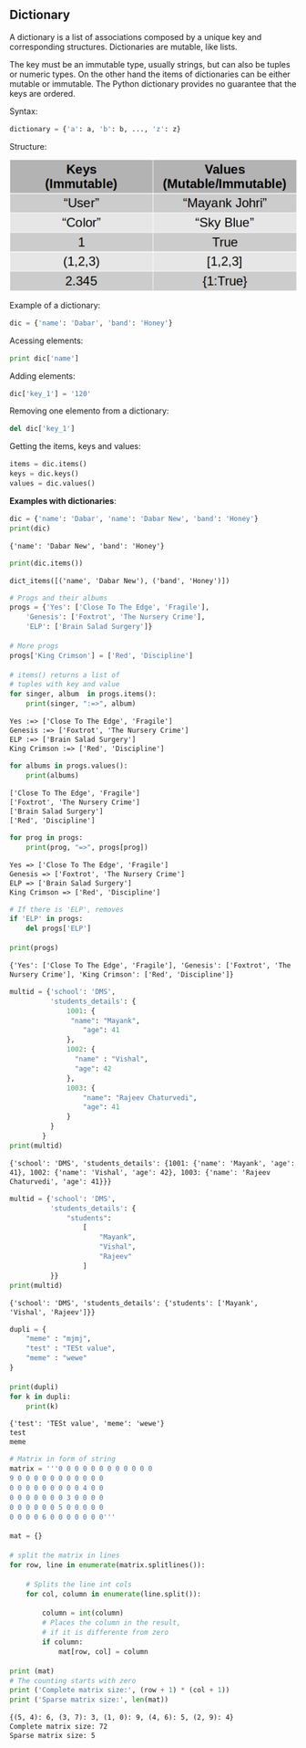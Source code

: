 
## Dictionary

A dictionary is a list of associations composed by a unique key and corresponding structures. Dictionaries are mutable, like lists.

The key must be an immutable type, usually strings, but can also be tuples or numeric types. On the other hand the items of dictionaries can be either mutable or immutable. The Python dictionary provides no guarantee that the keys are ordered.

Syntax:
```python
dictionary = {'a': a, 'b': b, ..., 'z': z}
```
Structure:

![Structure of a dictionary](files/Dictionary.png)

Example of a dictionary:

```python
dic = {'name': 'Dabar', 'band': 'Honey'}
```
Acessing elements:

```python
print dic['name']
```
Adding elements:
```python
dic['key_1'] = '120'
```
Removing one elemento from a dictionary:
```python
del dic['key_1']
```

Getting the items, keys and values:
```python
items = dic.items()
keys = dic.keys()
values = dic.values()
```

**Examples with dictionaries**:


```python
dic = {'name': 'Dabar', 'name': 'Dabar New', 'band': 'Honey'}
print(dic)
```

    {'name': 'Dabar New', 'band': 'Honey'}



```python
print(dic.items())
```

    dict_items([('name', 'Dabar New'), ('band', 'Honey')])



```python
# Progs and their albums
progs = {'Yes': ['Close To The Edge', 'Fragile'],
    'Genesis': ['Foxtrot', 'The Nursery Crime'],
    'ELP': ['Brain Salad Surgery']}

# More progs
progs['King Crimson'] = ['Red', 'Discipline']

# items() returns a list of 
# tuples with key and value 
for singer, album  in progs.items():
    print(singer, ":=>", album)
```

    Yes :=> ['Close To The Edge', 'Fragile']
    Genesis :=> ['Foxtrot', 'The Nursery Crime']
    ELP :=> ['Brain Salad Surgery']
    King Crimson :=> ['Red', 'Discipline']



```python
for albums in progs.values():
    print(albums)
```

    ['Close To The Edge', 'Fragile']
    ['Foxtrot', 'The Nursery Crime']
    ['Brain Salad Surgery']
    ['Red', 'Discipline']



```python
for prog in progs:
    print(prog, "=>", progs[prog])
```

    Yes => ['Close To The Edge', 'Fragile']
    Genesis => ['Foxtrot', 'The Nursery Crime']
    ELP => ['Brain Salad Surgery']
    King Crimson => ['Red', 'Discipline']



```python
# If there is 'ELP', removes
if 'ELP' in progs:
    del progs['ELP']
    
print(progs)
```

    {'Yes': ['Close To The Edge', 'Fragile'], 'Genesis': ['Foxtrot', 'The Nursery Crime'], 'King Crimson': ['Red', 'Discipline']}



```python
multid = {'school': 'DMS',
          'students_details': {
              1001: {
               "name": "Mayank",
                  "age": 41
              },
              1002: {
                "name" : "Vishal",
                "age": 42
              },
              1003: {
                  "name": "Rajeev Chaturvedi",
                  "age": 41
              }
          }
        }
print(multid)
```

    {'school': 'DMS', 'students_details': {1001: {'name': 'Mayank', 'age': 41}, 1002: {'name': 'Vishal', 'age': 42}, 1003: {'name': 'Rajeev Chaturvedi', 'age': 41}}}



```python
multid = {'school': 'DMS',
          'students_details': {
              "students": 
                  [
                      "Mayank",
                      "Vishal",
                      "Rajeev"
                  ]
          }}
print(multid)
```

    {'school': 'DMS', 'students_details': {'students': ['Mayank', 'Vishal', 'Rajeev']}}



```python
dupli = {
    "meme" : "mjmj",
    "test" : "TESt value",
    "meme" : "wewe"
}

print(dupli)
for k in dupli:
    print(k)
```

    {'test': 'TESt value', 'meme': 'wewe'}
    test
    meme



```python
# Matrix in form of string
matrix = '''0 0 0 0 0 0 0 0 0 0 0 0
9 0 0 0 0 0 0 0 0 0 0 0
0 0 0 0 0 0 0 0 0 4 0 0
0 0 0 0 0 0 0 3 0 0 0 0
0 0 0 0 0 0 5 0 0 0 0 0
0 0 0 0 6 0 0 0 0 0 0 0'''

mat = {}

# split the matrix in lines
for row, line in enumerate(matrix.splitlines()):

    # Splits the line int cols
    for col, column in enumerate(line.split()):

        column = int(column)
        # Places the column in the result,
        # if it is differente from zero
        if column:
            mat[row, col] = column

print (mat)
# The counting starts with zero
print ('Complete matrix size:', (row + 1) * (col + 1))
print ('Sparse matrix size:', len(mat))
```

    {(5, 4): 6, (3, 7): 3, (1, 0): 9, (4, 6): 5, (2, 9): 4}
    Complete matrix size: 72
    Sparse matrix size: 5

